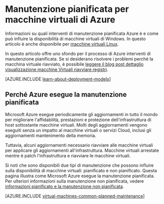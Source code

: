<properties
    pageTitle="Manutenzione pianificata per macchine virtuali di Windows | Microsoft Azure"
    description="Informazioni su quali interventi di manutenzione pianificata Azure è e come influisce macchine virtuali di Windows in esecuzione in Azure"
    services="virtual-machines-windows"
    documentationCenter=""
    authors="drewm"
    manager="timlt"
    editor=""
    tags="azure-service-management,azure-resource-manager"/>

<tags
    ms.service="virtual-machines-windows"
    ms.workload="infrastructure-services"
    ms.tgt_pltfrm="vm-windows"
    ms.devlang="na"
    ms.topic="article"
    ms.date="04/26/2016"
    ms.author="drewm"/>

# <a name="planned-maintenance-for-virtual-machines-in-azure"></a>Manutenzione pianificata per macchine virtuali di Azure


Informazioni su quali interventi di manutenzione pianificata Azure è e come può influire la disponibilità di macchine virtuali di Windows. In questo articolo è anche disponibile per [macchine virtuali Linux](virtual-machines-linux-planned-maintenance.md). 

In questo articolo offre uno sfondo per il processo di Azure interventi di manutenzione pianificata. Se si desiderano risolvere i problemi perché la macchina virtuale riavviato, è possibile [leggere il blog post dettaglio visualizzazione macchine Virtuali riavviare registri](https://azure.microsoft.com/blog/viewing-vm-reboot-logs/).

[AZURE.INCLUDE [learn-about-deployment-models](../../includes/learn-about-deployment-models-both-include.md)]


## <a name="why-azure-performs-planned-maintenance"></a>Perché Azure esegue la manutenzione pianificata

Microsoft Azure esegue periodicamente gli aggiornamenti in tutto il mondo per migliorare l'affidabilità, prestazioni e protezione dell'infrastruttura di host sottostante macchine virtuali. Molti degli aggiornamenti vengono eseguiti senza un impatto al macchine virtuali o servizi Cloud, inclusi gli aggiornamenti mantenimento della memoria.

Tuttavia, alcuni aggiornamenti necessario riavviare alle macchine virtuali per applicare gli aggiornamenti all'infrastruttura. Macchine virtuali arrestate mentre è patch l'infrastruttura e riavviare le macchine virtuali.

Si noti che sono disponibili due tipi di manutenzione che possono influire sulla disponibilità di macchine virtuali: pianificato e non pianificato. Questa pagina illustra come Microsoft Azure esegue la manutenzione pianificata. Per ulteriori informazioni sulla manutenzione non pianificata, vedere [informazioni pianificato e la manutenzione non pianificata](virtual-machines-windows-manage-availability.md).

[AZURE.INCLUDE [virtual-machines-common-planned-maintenance](../../includes/virtual-machines-common-planned-maintenance.md)]
